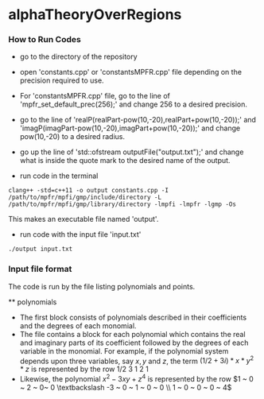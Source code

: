 # alphaTheoryOverRegions

### How to Run Codes ###

* go to the directory of the repository

* open 'constants.cpp' or 'constantsMPFR.cpp' file depending on the precision required to use.
* For 'constantsMPFR.cpp' file, go to the line of 'mpfr_set_default_prec(256);' and change 256 to a desired precision.
* go to the line of 'realP(realPart-pow(10,-20),realPart+pow(10,-20));' and 'imagP(imagPart-pow(10,-20),imagPart+pow(10,-20));' and change pow(10,-20) to a desired radius.
* go up the line of 'std::ofstream outputFile("output.txt");' and change what is inside the quote mark to the desired name of the output.

* run code in the terminal

```
clang++ -std=c++11 -o output constants.cpp -I /path/to/mpfr/mpfi/gmp/include/directory -L /path/to/mpfr/mpfi/gmp/library/directory -lmpfi -lmpfr -lgmp -Os
```
This makes an executable file named 'output'.

* run code with the input file 'input.txt'

```
./output input.txt
```


### Input file format ###

The code is run by the file listing polynomials and points.

** polynomials

* The first block consists of polynomials described in their coefficients and the degrees of each monomial.
* The file contains a block for each polynomial which contains the real and imaginary parts of its coefficient followed by the degrees of each variable in the monomial. For example, if the polynomial system depends upon three variables, say $x, y$ and $z$, the term $(1/2+3i)*x*y^2*z$ is represented by the row $1/2~ 3~ 1~ 2~ 1$
* Likewise, the polynomial $x^2-3xy+z^4$ is represented by the row $1 ~ 0 ~ 2 ~ 0~ 0 \textbackslash -3 ~ 0 ~ 1 ~ 0 ~ 0 \\ 1 ~ 0 ~ 0 ~ 0 ~ 4$
